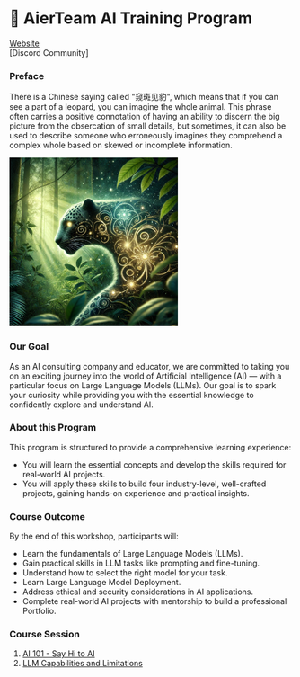 # 🚀 AierTeam AI Training Program

[Website](https://academy.aierteam.com)</br>
[Discord Community]

### Preface

There is a Chinese saying called "窥斑见豹", which means that if you can see a part of a leopard, you can imagine the whole animal. This phrase often carries a positive connotation of having an ability to discern the big picture from the obsercation of small details, but sometimes, it can also be used to describe someone who erroneously imagines they comprehend a complex whole based on skewed or incomplete information.

<img src="images/leopard.png" alt="Leopard" width="300"/>

### Our Goal

As an AI consulting company and educator, we are committed to taking you on an exciting journey into the world of Artificial Intelligence (AI) — with a particular focus on Large Language Models (LLMs). Our goal is to spark your curiosity while providing you with the essential knowledge to confidently explore and understand AI.

### About this Program

This program is structured to provide a comprehensive learning experience:

-   You will learn the essential concepts and develop the skills required for real-world AI projects.
-   You will apply these skills to build four industry-level, well-crafted projects, gaining hands-on experience and practical insights.

### Course Outcome

By the end of this workshop, participants will:

-   Learn the fundamentals of Large Language Models (LLMs).
-   Gain practical skills in LLM tasks like prompting and fine-tuning.
-   Understand how to select the right model for your task.
-   Learn Large Language Model Deployment.
-   Address ethical and security considerations in AI applications.
-   Complete real-world AI projects with mentorship to build a professional Portfolio.

### Course Session

1. [AI 101 - Say Hi to AI](AI%20101/AI101.ipynb)
2. [LLM Capabilities and Limitations](LLM%20Capabilities%20and%20Limitations/LLM%20Capabilities%20and%20Limitations.md)
